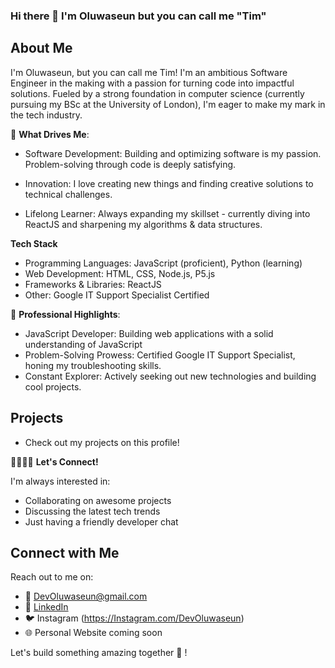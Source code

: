 ### Hi there 👋  I'm Oluwaseun but you can call me "Tim"

## About Me

I'm Oluwaseun, but you can call me Tim!  I'm an ambitious Software Engineer in the making with a passion for turning code into impactful solutions.  Fueled by a strong foundation in computer science (currently pursuing my BSc at the University of London), I'm eager to make my mark in the tech industry.


🚀 **What Drives Me**:
- Software Development:  Building and optimizing software is my passion. Problem-solving through code is deeply satisfying.

- Innovation:  I love creating new things and finding creative solutions to technical challenges.

- Lifelong Learner:  Always expanding my skillset - currently diving into ReactJS and sharpening my algorithms & data structures.

**Tech Stack**
- Programming Languages: JavaScript (proficient), Python (learning)
- Web Development: HTML, CSS, Node.js, P5.js
- Frameworks & Libraries: ReactJS
- Other: Google IT Support Specialist Certified

🌟 **Professional Highlights**:
- JavaScript Developer: Building web applications with a solid understanding of JavaScript
- Problem-Solving Prowess: Certified Google IT Support Specialist, honing my troubleshooting skills.
- Constant Explorer: Actively seeking out new technologies and building cool projects.

##  Projects

- Check out my projects on this profile!
  

🫱🏾‍🫲🏻 **Let's Connect!**

I'm always interested in:

- Collaborating on awesome projects
- Discussing the latest tech trends
- Just having a friendly developer chat



## Connect with Me

Reach out to me on:
- 📧 DevOluwaseun@gmail.com
- 💼 [LinkedIn](https://www.linkedin.com/in/devoluwaseun)
- 🐦 Instagram (https://Instagram.com/DevOluwaseun)
- 🌐 Personal Website coming soon


Let's build something amazing together 🌟 !


